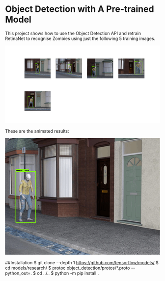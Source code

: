 # Object Detection with A Pre-trained Model
This project shows how to use the Object Detection API and retrain RetinaNet to recognise Zombies using just the following 5 training images.

![Samples](samples.png?raw=true "samples")

These are the animated results:

![Results](zombie-anim.gif?raw=true "Animated gif")

##Installation
$ git clone --depth 1 https://github.com/tensorflow/models/
$ cd models/research/ 
$ protoc object_detection/protos/*.proto --python_out=.
$ cd ../..
$ python -m pip install .


